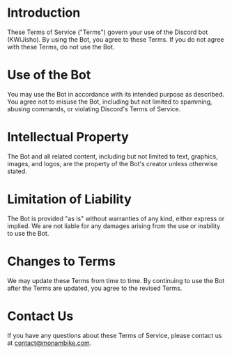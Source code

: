 # Introduction

These Terms of Service ("Terms") govern your use of the Discord bot (KWiJisho). By using the Bot, you agree to these Terms. If you do not agree with these Terms, do not use the Bot.

# Use of the Bot

You may use the Bot in accordance with its intended purpose as described.
You agree not to misuse the Bot, including but not limited to spamming, abusing commands, or violating Discord's Terms of Service.

# Intellectual Property

The Bot and all related content, including but not limited to text, graphics, images, and logos, are the property of the Bot's creator unless otherwise stated.

# Limitation of Liability

The Bot is provided "as is" without warranties of any kind, either express or implied.
We are not liable for any damages arising from the use or inability to use the Bot.

# Changes to Terms

We may update these Terms from time to time. By continuing to use the Bot after the Terms are updated, you agree to the revised Terms.

# Contact Us

If you have any questions about these Terms of Service, please contact us at contact@monambike.com.
